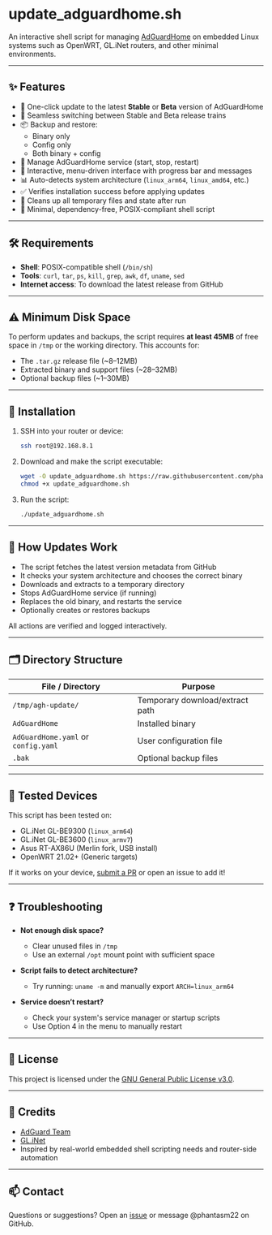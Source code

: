 # update_adguardhome.sh

An interactive shell script for managing [AdGuardHome](https://github.com/AdguardTeam/AdGuardHome) on embedded Linux systems such as OpenWRT, GL.iNet routers, and other minimal environments.

---

## ✨ Features

- 🚀 One-click update to the latest **Stable** or **Beta** version of AdGuardHome
- 🔁 Seamless switching between Stable and Beta release trains
- 📦 Backup and restore:
  - Binary only
  - Config only
  - Both binary + config
- 🔧 Manage AdGuardHome service (start, stop, restart)
- 💬 Interactive, menu-driven interface with progress bar and messages
- 📊 Auto-detects system architecture (`linux_arm64`, `linux_amd64`, etc.)
- ✅ Verifies installation success before applying updates
- 🧼 Cleans up all temporary files and state after run
- 🔐 Minimal, dependency-free, POSIX-compliant shell script

---

## 🛠 Requirements

- **Shell**: POSIX-compatible shell (`/bin/sh`)
- **Tools**: `curl`, `tar`, `ps`, `kill`, `grep`, `awk`, `df`, `uname`, `sed`
- **Internet access**: To download the latest release from GitHub

---

## ⚠️ Minimum Disk Space

To perform updates and backups, the script requires **at least 45MB** of free space in `/tmp` or the working directory. This accounts for:

- The `.tar.gz` release file (~8–12MB)
- Extracted binary and support files (~28–32MB)
- Optional backup files (~1–30MB)

---

## 🚀 Installation

1. SSH into your router or device:

    ```sh
    ssh root@192.168.8.1
    ```

2. Download and make the script executable:

    ```sh
    wget -O update_adguardhome.sh https://raw.githubusercontent.com/phantasm22/AdGuardHome-updater/main/update_adguardhome.sh
    chmod +x update_adguardhome.sh
    ```

3. Run the script:

    ```sh
    ./update_adguardhome.sh
    ```

---

## 🔄 How Updates Work

- The script fetches the latest version metadata from GitHub
- It checks your system architecture and chooses the correct binary
- Downloads and extracts to a temporary directory
- Stops AdGuardHome service (if running)
- Replaces the old binary, and restarts the service
- Optionally creates or restores backups

All actions are verified and logged interactively.

---

## 🗂 Directory Structure

| File / Directory          | Purpose                           |
|---------------------------|-----------------------------------|
| `/tmp/agh-update/`        | Temporary download/extract path   |
| `AdGuardHome`             | Installed binary                  |
| `AdGuardHome.yaml` or `config.yaml`       | User configuration file           |
| `.bak`                   | Optional backup files            |

---

## 🧪 Tested Devices

This script has been tested on:

- GL.iNet GL-BE9300 (`linux_arm64`)
- GL.iNet GL-BE3600 (`linux_armv7`)
- Asus RT-AX86U (Merlin fork, USB install)
- OpenWRT 21.02+ (Generic targets)

If it works on your device, [submit a PR](https://github.com/phantasm22/AdGuardHome-updater) or open an issue to add it!

---

## ❓ Troubleshooting

- **Not enough disk space?**
  - Clear unused files in `/tmp`
  - Use an external `/opt` mount point with sufficient space

- **Script fails to detect architecture?**
  - Try running: `uname -m` and manually export `ARCH=linux_arm64`

- **Service doesn’t restart?**
  - Check your system's service manager or startup scripts
  - Use Option 4 in the menu to manually restart

---

## 📜 License

This project is licensed under the [GNU General Public License v3.0](https://www.gnu.org/licenses/gpl-3.0.en.html).

---

## 🙌 Credits

- [AdGuard Team](https://github.com/AdguardTeam/AdGuardHome)
- [GL.iNet](https://www.gl-inet.com/)
- Inspired by real-world embedded shell scripting needs and router-side automation

---

## 📫 Contact

Questions or suggestions? Open an [issue](https://github.com/phantasm22/AdGuardHome-updater/issues) or message @phantasm22 on GitHub.
